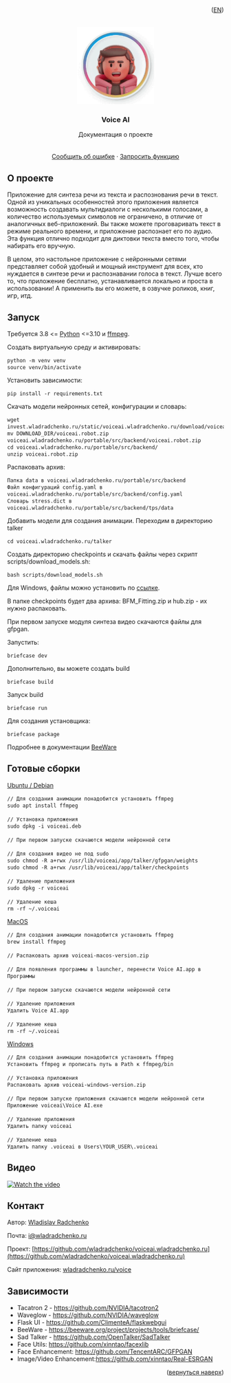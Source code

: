 <p align="right">(<a href="README_en.md">EN</a>)</p>
<div id="top"></div>

<br />
<div align="center">
  <a href="https://github.com/wladradchenko/voiceai.wladradchenko.ru">
    <img src="icons/man.gif" alt="Logo" width="180" height="180">
  </a>

  <h3 align="center">Voice AI</h3>

  <p align="center">
    Документация о проекте
    <br/>
    <br/>
    <br/>
    <a href="https://github.com/wladradchenko/voiceai.wladradchenko.ru/issues">Сообщить об ошибке</a>
    ·
    <a href="https://github.com/wladradchenko/voiceai.wladradchenko.ru/issues">Запросить функцию</a>
  </p>
</div>


<!-- ABOUT THE PROJECT -->
## О проекте

Приложение для синтеза речи из текста и распознования речи в текст. Одной из уникальных особенностей этого приложения является возможность создавать мультидиалоги с несколькими голосами, а количество используемых символов не ограничено, в отличие от аналогичных веб-приложений. Вы также можете проговаривать текст в режиме реального времени, и приложение распознает его по аудио. Эта функция отлично подходит для диктовки текста вместо того, чтобы набирать его вручную.

В целом, это настольное приложение с нейронными сетями представляет собой удобный и мощный инструмент для всех, кто нуждается в синтезе речи и распознавании голоса в текст. Лучше всего то, что приложение бесплатно, устанавливается локально и проста в использовании! А применить вы его можете, в озвучке роликов, книг, игр, итд.

<!-- FEATURES -->
## Запуск

Требуется 3.8 <= [Python](https://www.python.org/downloads/) <=3.10 и [ffmpeg](https://ffmpeg.org/download.html).

Создать виртуальную среду и активировать:

```
python -m venv venv
source venv/bin/activate
```

Установить зависимости:

```
pip install -r requirements.txt
```

Скачать модели нейронных сетей, конфигурации и словарь:
```
wget invest.wladradchenko.ru/static/voiceai.wladradchenko.ru/download/voiceai.robot.zip 
mv DOWNLOAD_DIR/voiceai.robot.zip voiceai.wladradchenko.ru/portable/src/backend/voiceai.robot.zip
cd voiceai.wladradchenko.ru/portable/src/backend/
unzip voiceai.robot.zip
```

Распаковать архив:
```
Папка data в voiceai.wladradchenko.ru/portable/src/backend
Файл конфигураций config.yaml в voiceai.wladradchenko.ru/portable/src/backend/config.yaml
Словарь stress.dict в voiceai.wladradchenko.ru/portable/src/backend/tps/data
```

Добавить модели для создания анимации. Переходим в директорию talker

```
cd voiceai.wladradchenko.ru/talker
```

Создать директорию checkpoints и скачать файлы через скрипт scripts/download_models.sh:

```
bash scripts/download_models.sh
```

Для Windows, файлы можно установить по [ссылке](https://drive.google.com/drive/folders/1Wd88VDoLhVzYsQ30_qDVluQr_Xm46yHT?usp=sharing).

В папке checkpoints будет два архива: BFM_Fitting.zip и hub.zip - их нужно распаковать. 

При первом запуске модуля синтеза видео скачаются файлы для gfpgan.

Запустить:
```
briefcase dev
```

Дополнительно, вы можете создать build
```
briefcase build
```

Запуск build
```
briefcase run
```

Для создания установщика:
```
briefcase package
```

Подробнее в документации [BeeWare](https://beeware.org/project/projects/tools/briefcase)

<!-- DOWNLOAD -->
## Готовые сборки
[Ubuntu / Debian](https://invest.wladradchenko.ru/static/voiceai.wladradchenko.ru/download/linux/voiceai_1.0.0-1~ubuntu-jammy_amd64.deb)

```
// Для создания анимации понадобится установить ffmpeg
sudo apt install ffmpeg

// Установка приложения
sudo dpkg -i voiceai.deb

// При первом запуске скачаются модели нейронной сети

// Для создания видео не под sudo
sudo chmod -R a+rwx /usr/lib/voiceai/app/talker/gfpgan/weights
sudo chmod -R a+rwx /usr/lib/voiceai/app/talker/checkpoints

// Удаление приложения
sudo dpkg -r voiceai

// Удаление кеша
rm -rf ~/.voiceai
```

[MacOS](https://invest.wladradchenko.ru/static/voiceai.wladradchenko.ru/download/macos/voiceai-macos-1.1.0.zip)

```
// Для создания анимации понадобится установить ffmpeg
brew install ffmpeg 

// Распаковать архив voiceai-macos-version.zip

// Для появления программы в launcher, перенести Voice AI.app в Программы

// При первом запуске скачаются модели нейронной сети

// Удаление приложения
Удалить Voice AI.app

// Удаление кеша
rm -rf ~/.voiceai
```

[Windows](https://invest.wladradchenko.ru/static/voiceai.wladradchenko.ru/download/windows/voiceai-windows-1.1.0.zip)

```
// Для создания анимации понадобится установить ffmpeg
Установить ffmpeg и прописать путь в Path к ffmpeg/bin

// Установка приложения
Распаковать архив voiceai-windows-version.zip

// При первом запуске приложения скачаются модели нейронной сети
Приложение voiceai\Voice AI.exe

// Удаление приложения
Удалить папку voiceai

// Удаление кеша
Удалить папку .voiceai в Users\YOUR_USER\.voiceai
```

<!-- VIDEO -->
## Видео

[![Watch the video](https://img.youtube.com/vi/oHQR1Zx6YOk/hqdefault.jpg)](https://youtu.be/oHQR1Zx6YOk)

<!-- CONTACT -->
## Контакт

Автор: [Wladislav Radchenko](https://github.com/wladradchenko/)

Почта: [i@wladradchenko.ru](i@wladradchenko.ru)

Проект: [https://github.com/wladradchenko/voiceai.wladradchenko.ru](https://github.com/wladradchenko/voiceai.wladradchenko.ru)

Сайт приложения: [wladradchenko.ru/voice](https://wladradchenko.ru/voice)

<!-- CREDITS -->
## Зависимости

* Tacatron 2 - https://github.com/NVIDIA/tacotron2
* Waveglow - https://github.com/NVIDIA/waveglow
* Flask UI - https://github.com/ClimenteA/flaskwebgui
* BeeWare - https://beeware.org/project/projects/tools/briefcase/
* Sad Talker - https://github.com/OpenTalker/SadTalker
* Face Utils: https://github.com/xinntao/facexlib
* Face Enhancement: https://github.com/TencentARC/GFPGAN
* Image/Video Enhancement:https://github.com/xinntao/Real-ESRGAN


<p align="right">(<a href="#top">вернуться наверх</a>)</p>
